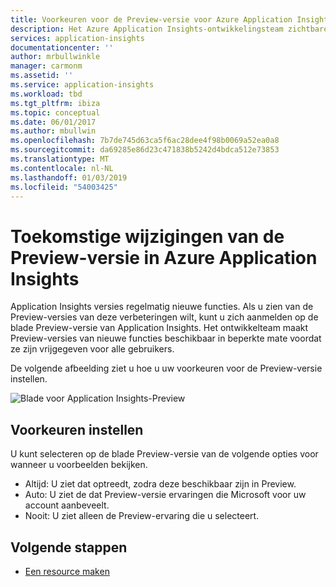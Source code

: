 ```yaml
---
title: Voorkeuren voor de Preview-versie voor Azure Application Insights instellen | Microsoft Docs
description: Het Azure Application Insights-ontwikkelingsteam zichtbare van nieuwe ervaringen. U kunt instellen welke nieuwe ervaringen die u wilt bekijken in Azure portal.
services: application-insights
documentationcenter: ''
author: mrbullwinkle
manager: carmonm
ms.assetid: ''
ms.service: application-insights
ms.workload: tbd
ms.tgt_pltfrm: ibiza
ms.topic: conceptual
ms.date: 06/01/2017
ms.author: mbullwin
ms.openlocfilehash: 7b7de745d63ca5f6ac28dee4f98b0069a52ea0a8
ms.sourcegitcommit: da69285e86d23c471838b5242d4bdca512e73853
ms.translationtype: MT
ms.contentlocale: nl-NL
ms.lasthandoff: 01/03/2019
ms.locfileid: "54003425"
---
```

# <a name="preview-upcoming-changes-to-azure-application-insights"></a>Toekomstige wijzigingen van de Preview-versie in Azure Application Insights 

Application Insights versies regelmatig nieuwe functies. Als u zien van de Preview-versies van deze verbeteringen wilt, kunt u zich aanmelden op de blade Preview-versie van Application Insights.  Het ontwikkelteam maakt Preview-versies van nieuwe functies beschikbaar in beperkte mate voordat ze zijn vrijgegeven voor alle gebruikers. 

De volgende afbeelding ziet u hoe u uw voorkeuren voor de Preview-versie instellen.

![Blade voor Application Insights-Preview](media/previews/preview.png)

## <a name="set-preferences"></a>Voorkeuren instellen

U kunt selecteren op de blade Preview-versie van de volgende opties voor wanneer u voorbeelden bekijken.

- Altijd: U ziet dat optreedt, zodra deze beschikbaar zijn in Preview.
- Auto: U ziet de dat Preview-versie ervaringen die Microsoft voor uw account aanbeveelt. 
- Nooit: U ziet alleen de Preview-ervaring die u selecteert. 

## <a name="next-steps"></a>Volgende stappen

- [Een resource maken](../../application-insights/app-insights-create-new-resource.md)
